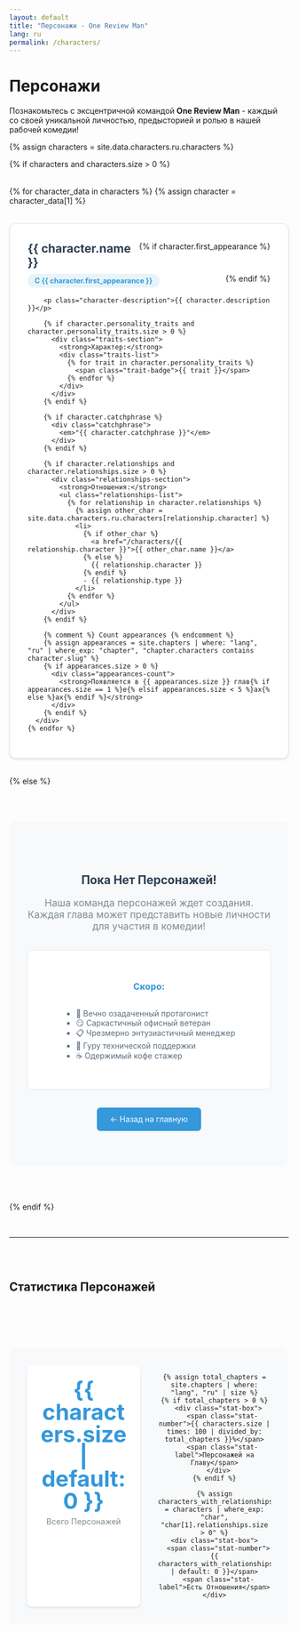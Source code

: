 ```yaml
---
layout: default
title: "Персонажи - One Review Man"
lang: ru
permalink: /characters/
---
```


# Персонажи

Познакомьтесь с эксцентричной командой **One Review Man** - каждый со своей уникальной личностью, предысторией и ролью в нашей рабочей комедии!

{% assign characters = site.data.characters.ru.characters %}

{% if characters and characters.size > 0 %}
  <div class="characters-grid">
    {% for character_data in characters %}
      {% assign character = character_data[1] %}
      <div class="character-profile-card">
        <div class="character-header">
          <h2 class="character-name">
            <a href="/characters/{{ character.slug }}">{{ character.name }}</a>
          </h2>
          {% if character.first_appearance %}
            <span class="first-appearance-badge">
              С {{ character.first_appearance }}
            </span>
          {% endif %}
        </div>
        
        <p class="character-description">{{ character.description }}</p>
        
        {% if character.personality_traits and character.personality_traits.size > 0 %}
          <div class="traits-section">
            <strong>Характер:</strong>
            <div class="traits-list">
              {% for trait in character.personality_traits %}
                <span class="trait-badge">{{ trait }}</span>
              {% endfor %}
            </div>
          </div>
        {% endif %}
        
        {% if character.catchphrase %}
          <div class="catchphrase">
            <em>"{{ character.catchphrase }}"</em>
          </div>
        {% endif %}
        
        {% if character.relationships and character.relationships.size > 0 %}
          <div class="relationships-section">
            <strong>Отношения:</strong>
            <ul class="relationships-list">
              {% for relationship in character.relationships %}
                {% assign other_char = site.data.characters.ru.characters[relationship.character] %}
                <li>
                  {% if other_char %}
                    <a href="/characters/{{ relationship.character }}">{{ other_char.name }}</a>
                  {% else %}
                    {{ relationship.character }}
                  {% endif %}
                  - {{ relationship.type }}
                </li>
              {% endfor %}
            </ul>
          </div>
        {% endif %}
        
        {% comment %} Count appearances {% endcomment %}
        {% assign appearances = site.chapters | where: "lang", "ru" | where_exp: "chapter", "chapter.characters contains character.slug" %}
        {% if appearances.size > 0 %}
          <div class="appearances-count">
            <strong>Появляется в {{ appearances.size }} глав{% if appearances.size == 1 %}е{% elsif appearances.size < 5 %}ах{% else %}ах{% endif %}</strong>
          </div>
        {% endif %}
      </div>
    {% endfor %}
  </div>
{% else %}
  <div class="no-characters">
    <h2>Пока Нет Персонажей!</h2>
    <p>Наша команда персонажей ждет создания. Каждая глава может представить новые личности для участия в комедии!</p>
    <div class="character-teaser">
      <h3>Скоро:</h3>
      <ul>
        <li>🤔 Вечно озадаченный протагонист</li>
        <li>😏 Саркастичный офисный ветеран</li>
        <li>📋 Чрезмерно энтузиастичный менеджер</li>
        <li>🤖 Гуру технической поддержки</li>
        <li>☕ Одержимый кофе стажер</li>
      </ul>
    </div>
    <a href="/" class="back-home">← Назад на главную</a>
  </div>
{% endif %}

---

## Статистика Персонажей

<div class="character-stats">
  <div class="stats-grid">
    <div class="stat-box">
      <span class="stat-number">{{ characters.size | default: 0 }}</span>
      <span class="stat-label">Всего Персонажей</span>
    </div>
    
    {% assign total_chapters = site.chapters | where: "lang", "ru" | size %}
    {% if total_chapters > 0 %}
      <div class="stat-box">
        <span class="stat-number">{{ characters.size | times: 100 | divided_by: total_chapters }}%</span>
        <span class="stat-label">Персонажей на Главу</span>
      </div>
    {% endif %}
    
    {% assign characters_with_relationships = characters | where_exp: "char", "char[1].relationships.size > 0" %}
    <div class="stat-box">
      <span class="stat-number">{{ characters_with_relationships.size | default: 0 }}</span>
      <span class="stat-label">Есть Отношения</span>
    </div>
  </div>
</div>

<style>
.characters-grid {
  display: grid;
  grid-template-columns: repeat(auto-fit, minmax(400px, 1fr));
  gap: 2rem;
  margin: 2rem 0;
}

.character-profile-card {
  background: white;
  border: 1px solid #e1e5e9;
  border-radius: 12px;
  padding: 2rem;
  box-shadow: 0 2px 4px rgba(0,0,0,0.1);
  transition: transform 0.2s ease, box-shadow 0.2s ease;
}

.character-profile-card:hover {
  transform: translateY(-3px);
  box-shadow: 0 6px 12px rgba(0,0,0,0.15);
}

.character-header {
  display: flex;
  justify-content: space-between;
  align-items: flex-start;
  margin-bottom: 1rem;
  flex-wrap: wrap;
  gap: 0.5rem;
}

.character-name {
  margin: 0;
  color: #2c3e50;
  flex: 1;
}

.character-name a {
  color: inherit;
  text-decoration: none;
}

.character-name a:hover {
  color: #3498db;
}

.first-appearance-badge {
  background-color: #e8f4f8;
  color: #3498db;
  padding: 0.3rem 0.8rem;
  border-radius: 12px;
  font-size: 0.8rem;
  font-weight: bold;
  white-space: nowrap;
}

.character-description {
  color: #5a6c7d;
  line-height: 1.5;
  margin-bottom: 1.5rem;
  font-style: italic;
}

.traits-section, .relationships-section {
  margin-bottom: 1rem;
}

.traits-list {
  display: flex;
  flex-wrap: wrap;
  gap: 0.4rem;
  margin-top: 0.5rem;
}

.trait-badge {
  background-color: #3498db;
  color: white;
  padding: 0.3rem 0.7rem;
  border-radius: 15px;
  font-size: 0.8rem;
  font-weight: bold;
}

.catchphrase {
  background-color: #f8f9fa;
  border-left: 4px solid #3498db;
  padding: 1rem;
  margin: 1rem 0;
  border-radius: 4px;
  color: #2c3e50;
}

.relationships-section {
  background-color: #f1f8ff;
  padding: 1rem;
  border-radius: 6px;
  border: 1px solid #dbeafe;
}

.relationships-list {
  margin: 0.5rem 0 0 0;
  padding-left: 1.2rem;
}

.relationships-list li {
  margin-bottom: 0.3rem;
}

.relationships-list a {
  color: #3498db;
  text-decoration: none;
  font-weight: bold;
}

.relationships-list a:hover {
  text-decoration: underline;
}

.appearances-count {
  background-color: #e8f5e8;
  color: #27ae60;
  padding: 0.5rem;
  border-radius: 6px;
  font-size: 0.9rem;
  text-align: center;
  border: 1px solid #d5f4e6;
  margin-top: 1rem;
}

.no-characters {
  text-align: center;
  padding: 4rem 2rem;
  background-color: #f8f9fa;
  border-radius: 12px;
  margin: 2rem 0;
}

.no-characters h2 {
  color: #2c3e50;
  margin-bottom: 1rem;
}

.no-characters p {
  color: #7f8c8d;
  font-size: 1.1rem;
  margin-bottom: 2rem;
}

.character-teaser {
  background-color: white;
  padding: 2rem;
  border-radius: 8px;
  margin: 2rem 0;
  border: 1px solid #e1e5e9;
}

.character-teaser h3 {
  color: #3498db;
  margin-bottom: 1rem;
}

.character-teaser ul {
  text-align: left;
  display: inline-block;
  color: #5a6c7d;
}

.back-home {
  background-color: #3498db;
  color: white;
  padding: 0.8rem 1.5rem;
  border-radius: 6px;
  text-decoration: none;
  display: inline-block;
  transition: background-color 0.2s ease;
}

.back-home:hover {
  background-color: #2980b9;
  color: white;
  text-decoration: none;
}

.character-stats {
  background-color: #f8f9fa;
  border-radius: 12px;
  padding: 2rem;
  margin: 3rem 0;
}

.stats-grid {
  display: grid;
  grid-template-columns: repeat(auto-fit, minmax(150px, 1fr));
  gap: 2rem;
  text-align: center;
}

.stat-box {
  background-color: white;
  padding: 1.5rem;
  border-radius: 8px;
  box-shadow: 0 2px 4px rgba(0,0,0,0.1);
}

.stat-number {
  display: block;
  font-size: 2.5rem;
  font-weight: bold;
  color: #3498db;
  line-height: 1;
}

.stat-label {
  color: #7f8c8d;
  font-size: 0.9rem;
  margin-top: 0.5rem;
  display: block;
}

@media (max-width: 768px) {
  .characters-grid {
    grid-template-columns: 1fr;
    gap: 1rem;
  }
  
  .character-profile-card {
    padding: 1rem;
  }
  
  .character-header {
    flex-direction: column;
    align-items: flex-start;
  }
  
  .stats-grid {
    grid-template-columns: repeat(auto-fit, minmax(120px, 1fr));
    gap: 1rem;
  }
  
  .stat-number {
    font-size: 2rem;
  }
}
</style> 
